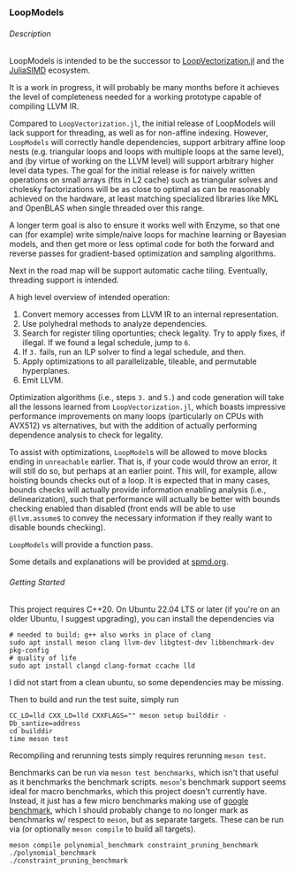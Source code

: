 
### LoopModels

###### Description

LoopModels is intended to be the successor to [LoopVectorization.jl](https://github.com/JuliaSIMD/LoopVectorization.jl) and the [JuliaSIMD](https://github.com/JuliaSIMD/) ecosystem.

It is a work in progress, it will probably be many months before it achieves the level of completeness needed for a working prototype capable of compiling LLVM IR.

Compared to `LoopVectorization.jl`, the initial release of LoopModels will lack support for threading, as well as for non-affine indexing.
However, `LoopModels` will correctly handle dependencies, support arbitrary affine loop nests (e.g. triangular loops and loops with multiple loops at the same level), and (by virtue of working on the LLVM level) will support arbitrary higher level data types.
The goal for the initial release is for naively written operations on small arrays (fits in L2 cache) such as triangular solves and cholesky factorizations will be as close to optimal as can be reasonably achieved on the hardware, at least matching specialized libraries like MKL and OpenBLAS when single threaded over this range.

A longer term goal is also to ensure it works well with Enzyme, so that one can (for example) write simple/naive loops for machine learning or Bayesian models, and then get more or less optimal code for both the forward and reverse passes for gradient-based optimization and sampling algorithms.

Next in the road map will be support automatic cache tiling.
Eventually, threading support is intended.



A high level overview of intended operation:
1. Convert memory accesses from LLVM IR to an internal representation.
2. Use polyhedral methods to analyze dependencies.
3. Search for register tiling oportunties; check legality. Try to apply fixes, if illegal. If we found a legal schedule, jump to `6`.
4. If `3.` fails, run an ILP solver to find a legal schedule, and then.
5. Apply optimizations to all parallelizable, tileable, and permutable hyperplanes.
6. Emit LLVM.

Optimization algorithms (i.e., steps `3.` and `5.`) and code generation will take all the lessons learned from `LoopVectorization.jl`, which boasts impressive performance improvements on many loops (particularly on CPUs with AVX512) vs alternatives, but with the addition of actually performing dependence analysis to check for legality.

To assist with optimizations, `LoopModel`s will be allowed to move blocks ending in `unreachable` earlier. That is, if your code would throw an error, it will still do so, but perhaps at an earlier point. This will, for example, allow hoisting bounds checks out of a loop.
It is expected that in many cases, bounds checks will actually provide information enabling analysis (i.e., delinearization), such that performance will actually be better with bounds checking enabled than disabled (front ends will be able to use `@llvm.assume`s to convey the necessary information if they really want to disable bounds checking).

`LoopModels` will provide a function pass.

Some details and explanations will be provided at [spmd.org](https://spmd.org/).

###### Getting Started

This project requires C++20.
On Ubuntu 22.04 LTS or later (if you're on an older Ubuntu, I suggest upgrading), you can install the dependencies via
```
# needed to build; g++ also works in place of clang
sudo apt install meson clang llvm-dev libgtest-dev libbenchmark-dev pkg-config
# quality of life
sudo apt install clangd clang-format ccache lld
```
I did not start from a clean ubuntu, so some dependencies may be missing.

Then to build and run the test suite, simply run
```
CC_LD=lld CXX_LD=lld CXXFLAGS="" meson setup builddir -Db_santize=address
cd builddir
time meson test
```
Recompiling and rerunning tests simply requires rerunning `meson test`.

Benchmarks can be run via `meson test benchmarks`, which isn't that useful as it benchmarks the benchmark scripts. `meson`'s benchmark support seems ideal for macro benchmarks, which this project doesn't currently have.
Instead, it just has a few micro benchmarks making use of [google benchmark](https://github.com/google/benchmark), which I should probably change to no longer mark as benchmarks w/ respect to `meson`, but as separate targets.
These can be run via (or optionally `meson compile` to build all targets).
```
meson compile polynomial_benchmark constraint_pruning_benchmark
./polynomial_benchmark
./constraint_pruning_benchmark
```

